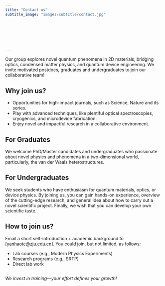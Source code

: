 ```yaml
---
title: "Contact us"
subtitle_image: "images/subtitle/contact.jpg"


 




---
```


Our group explores novel quantum phenomena in 2D materials, bridging optics, condensed matter physics, and quantum device engineering. We invite motivated postdocs, graduates and undergraduates to join our collaborative team!  ​

## Why join us?
- Opportunities for high-impact journals, such as Science, Nature and its series.
- Play with advanced techniques, like plentiful optical spectroscopies, cryogenics, and microdevice fabrication.
- Enjoy novel and impactful research in a collaborative environment.

## For Graduates
We welcome PhD/Master candidates and undergraduates who passionate about novel physics and phenomena in a two-dimensional world, particularly, the van der Waals heterostructures.

## For Undergraduates
We seek students who have enthusiasm for quantum materials, optics, or device physics. By joining us, you can gain hands-on experience, overview of the cutting-edge research, and general idea about how to carry out a novel scientific project. Finally, we wish that you can develop your own scientific taste.


## How to join us?
Email a short self-introduction + academic background to [yanhaotc@zju.edu.cn]. You could join, but not limited, as follows:
- Lab courses (e.g., Modern Physics Experiments)
- Research programs (e.g., SRTP)
- Direct lab work

## 
## 

<em>We invest in training—your effort defines your growth!</em>  
